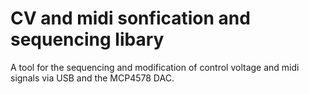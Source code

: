 # CV and midi sonfication and sequencing libary
 

A tool for the sequencing and modification of control voltage and midi signals via USB and the MCP4578 DAC. 


